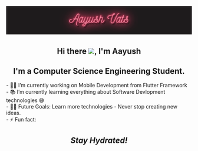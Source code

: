 <img src="https://github.com/aayushvats/aayushvats/blob/main/download%20(2).gif" />
<h2 align='center'>Hi there <img src="https://raw.githubusercontent.com/MartinHeinz/MartinHeinz/master/wave.gif" width="30px">, I'm Aayush</h2>
<h2 align='center'>
I'm a Computer Science Engineering Student.
</h2>
<p>
- 👨‍💻 I’m currently working on Mobile Development from Flutter Framework<br>
- 📚 I’m currently learning everything about Software Devlopment technologies 😅<br>
- 💪🏼 Future Goals: Learn more technologies - Never stop creating new ideas.<br>
- ⚡ Fun fact:
</p>






<h2 align='center'><i>Stay Hydrated!</i></h2>
